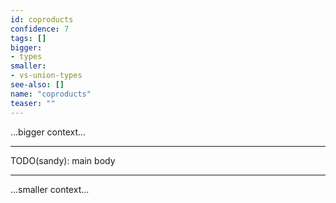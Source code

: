 ```yaml
---
id: coproducts
confidence: 7
tags: []
bigger:
- types
smaller:
- vs-union-types
see-also: []
name: "coproducts"
teaser: ""
---
```



...bigger context...

---

TODO(sandy): main body

---

...smaller context...

